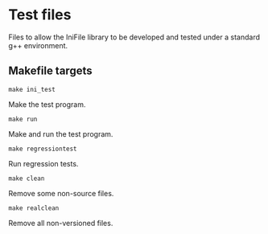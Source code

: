 # Test files

Files to allow the IniFile library to be developed and tested under a
standard g++ environment.

## Makefile targets

    make ini_test
Make the test program.

    make run
Make and run the test program.

    make regressiontest
Run regression tests.

    make clean
Remove some non-source files.

    make realclean
Remove all non-versioned files.

